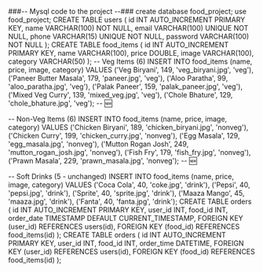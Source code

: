  ###-- Mysql code to the project --###
 create  database food_project;
use food_project;
CREATE TABLE users (
    id INT AUTO_INCREMENT PRIMARY KEY,
    name VARCHAR(100) NOT NULL,
    email VARCHAR(100) UNIQUE NOT NULL,
    phone VARCHAR(15) UNIQUE NOT NULL,
    password VARCHAR(100) NOT NULL
);
CREATE TABLE food_items (
    id INT AUTO_INCREMENT PRIMARY KEY,
    name VARCHAR(100),
    price DOUBLE,
    image VARCHAR(100),
    category VARCHAR(50)
);
-- Veg Items (6)
INSERT INTO food_items (name, price, image, category) VALUES
('Veg Biryani', 149, 'veg_biryani.jpg', 'veg'),
('Paneer Butter Masala', 179, 'paneer.jpg', 'veg'),
('Aloo Paratha', 99, 'aloo_paratha.jpg', 'veg'),
('Palak Paneer', 159, 'palak_paneer.jpg', 'veg'),
('Mixed Veg Curry', 139, 'mixed_veg.jpg', 'veg'),
('Chole Bhature', 129, 'chole_bhature.jpg', 'veg');  -- 🆕

-- Non-Veg Items (6)
INSERT INTO food_items (name, price, image, category) VALUES
('Chicken Biryani', 189, 'chicken_biryani.jpg', 'nonveg'),
('Chicken Curry', 199, 'chicken_curry.jpg', 'nonveg'),
('Egg Masala', 129, 'egg_masala.jpg', 'nonveg'),
('Mutton Rogan Josh', 249, 'mutton_rogan_josh.jpg', 'nonveg'),
('Fish Fry', 179, 'fish_fry.jpg', 'nonveg'),
('Prawn Masala', 229, 'prawn_masala.jpg', 'nonveg');  -- 🆕

-- Soft Drinks (5 - unchanged)
INSERT INTO food_items (name, price, image, category) VALUES
('Coca Cola', 40, 'coke.jpg', 'drink'),
('Pepsi', 40, 'pepsi.jpg', 'drink'),
('Sprite', 40, 'sprite.jpg', 'drink'),
('Maaza Mango', 45, 'maaza.jpg', 'drink'),
('Fanta', 40, 'fanta.jpg', 'drink');
CREATE TABLE orders (
    id INT AUTO_INCREMENT PRIMARY KEY,
    user_id INT,
    food_id INT,
    order_date TIMESTAMP DEFAULT CURRENT_TIMESTAMP,
    FOREIGN KEY (user_id) REFERENCES users(id),
    FOREIGN KEY (food_id) REFERENCES food_items(id)
);
CREATE TABLE orders (
    id INT AUTO_INCREMENT PRIMARY KEY,
    user_id INT,
    food_id INT,
    order_time DATETIME,
    FOREIGN KEY (user_id) REFERENCES users(id),
    FOREIGN KEY (food_id) REFERENCES food_items(id)
);


